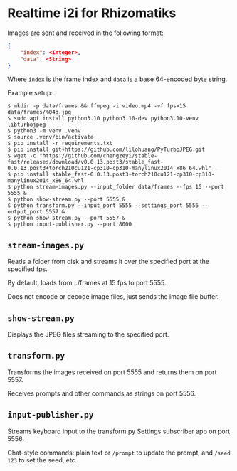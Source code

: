 # Realtime i2i for Rhizomatiks

Images are sent and received in the following format:

```json
{
    "index": <Integer>,
    "data": <String>
}
``````

Where `index` is the frame index and `data` is a base 64-encoded byte string.

Example setup:

```
$ mkdir -p data/frames && ffmpeg -i video.mp4 -vf fps=15 data/frames/%04d.jpg
$ sudo apt install python3.10 python3.10-dev python3.10-venv libturbojpeg
$ python3 -m venv .venv
$ source .venv/bin/activate
$ pip install -r requirements.txt
$ pip install git+https://github.com/lilohuang/PyTurboJPEG.git
$ wget -c "https://github.com/chengzeyi/stable-fast/releases/download/v0.0.13.post3/stable_fast-0.0.13.post3+torch210cu121-cp310-cp310-manylinux2014_x86_64.whl" .
$ pip install stable_fast-0.0.13.post3+torch210cu121-cp310-cp310-manylinux2014_x86_64.whl
$ python stream-images.py --input_folder data/frames --fps 15 --port 5555 &
$ python show-stream.py --port 5555 &
$ python transform.py --input_port 5555 --settings_port 5556 --output_port 5557 &
$ python show-stream.py --port 5557 &
$ python input-publisher.py --port 8000
```

## `stream-images.py`

Reads a folder from disk and streams it over the specified port at the specified fps.

By default, loads from ../frames at 15 fps to port 5555.

Does not encode or decode image files, just sends the image file buffer.

## `show-stream.py`

Displays the JPEG files streaming to the specified port.

## `transform.py`

Transforms the images received on port 5555 and returns them on port 5557.

Receives prompts and other commands as strings on port 5556.

## `input-publisher.py`

Streams keyboard input to the transform.py Settings subscriber app on port 5556.

Chat-style commands: plain text or `/prompt` to update the prompt, and `/seed 123` to set the seed, etc.